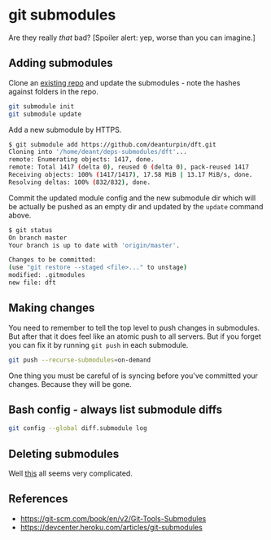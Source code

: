 # git submodules

Are they really *that* bad? [Spoiler alert: yep, worse than you can imagine.]

## Adding submodules

Clone an [existing repo](https://gitlab.com/deanturpin/deps-submodules/) and update the submodules - note the hashes against folders in the repo.

```bash
git submodule init
git submodule update
```

Add a new submodule by HTTPS.

```bash
$ git submodule add https://github.com/deanturpin/dft.git
Cloning into '/home/deant/deps-submodules/dft'...
remote: Enumerating objects: 1417, done.
remote: Total 1417 (delta 0), reused 0 (delta 0), pack-reused 1417
Receiving objects: 100% (1417/1417), 17.58 MiB | 13.17 MiB/s, done.
Resolving deltas: 100% (832/832), done.
```

Commit the updated module config and the new submodule dir which will be actually be pushed as an empty dir and updated by the `update` command above.

```bash
$ git status
On branch master
Your branch is up to date with 'origin/master'.

Changes to be committed:
(use "git restore --staged <file>..." to unstage)
modified: .gitmodules
new file: dft
```

## Making changes

You need to remember to tell the top level to push changes in submodules. But
after that it does feel like an atomic push to all servers. But if you forget
you can fix it by running `git push` in each submodule.

```bash
git push --recurse-submodules=on-demand
```

One thing you must be careful of is syncing before you've committed your changes. Because they will be gone.

## Bash config - always list submodule diffs

```bash
git config --global diff.submodule log
```

## Deleting submodules

Well [this](https://gist.github.com/myusuf3/7f645819ded92bda6677) all seems very complicated.

## References

- https://git-scm.com/book/en/v2/Git-Tools-Submodules
- https://devcenter.heroku.com/articles/git-submodules
